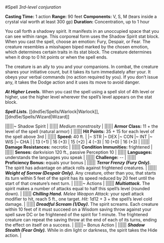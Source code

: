 #Spell
*3rd-level conjuration*

**Casting Time:** 1 action
**Range:** 90 feet
**Components:** V, S, M (tears inside a crystal vial worth at least 300 gp)
**Duration:** Concentration, up to 1 hour

You call forth a shadowy spirit. It manifests in an unoccupied space that you can see within range. This corporeal form uses the Shadow Spirit stat block. When you cast the spell, choose an emotion: Fury, Despair, or Fear. The creature resembles a misshapen biped marked by the chosen emotion, which determines certain traits in its stat block. The creature determines when it drop to 0 hit points or when the spell ends.

The creature is an ally to you and your companions. In combat, the creature shares your initiative count, but it takes its turn immediately after your. It obeys your verbal commands (no action required by you). If you don’t issue any, it takes the Dodge action and it uses its move to avoid danger.

***At Higher Levels.*** When you cast the spell using a spell slot of 4th level or higher, use the higher level wherever the spell’s level appears on the stat block.

***Spell Lists.*** [[dnd5e/Spells/Warlock\|Warlock]], [[dnd5e/Spells/Wizard\|Wizard]]

||||||~ Shadow Spirit |
|||||| *Medium monstrosity* |
|||||| **Armor Class:** 11 + the level of the spell (natural armor) |
|||||| **Hit Points:** 35 + 15 for each level of the spell above 3rd |
|||||| **Speed:** 40 ft. |
|~ STR |~ DEX |~ CON |~ INT |~ WIS |~ CHA |
| 13 (+1) | 16 (+3) | 15 (+2) | 4 (−3) | 10 (+0) | 16 (+3) |
|||||| **Damage Resistances:** necrotic |
|||||| **Condition Immunities:** frightened |
|||||| **Senses:** darkvision 120 ft., passive Perception 10 |
|||||| **Languages:** understands the languages you speak |
|||||| **Challenge:** -- |
|||||| **Proficiency Bonus:** equals your bonus |
|||||| ***Terror Frenzy (Fury Only).*** The spirit has advantage on attack rolls against frightened creatures. |
|||||| ***Weight of Sorrow (Despair Only).*** Any creature, other than you, that starts its turn within 5 feet of the spirit has its speed reduced by 20 feet until the start of that creature’s next turn. |
||||||~ Actions |
|||||| ***Multiattack.*** The spirit makes a number of attacks equal to half this spell’s level (rounded down). |
|||||| ***Chilling Hand.*** *Melee Weapon Attack:* your spell attack modifier to hit, reach 5 ft., one target. *Hit:* 1d12 + 3 + the spell’s level cold damage. |
|||||| ***Dreadful Scream (1/Day).*** The spirit screams. Each creature within 10 feet of it must succeed on a Wisdom saving throw against your spell save DC or be frightened of the spirit for 1 minute. The frightened creature can repeat the saving throw at the end of each of its turns, ending the effect on itself on a success. |
||||||~ Bonus Action |
|||||| ***Shadow Stealth (Fear Only).*** While in dim light or darkness, the spirit takes the Hide action. |